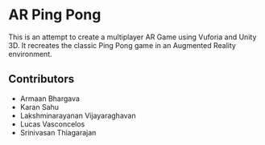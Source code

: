 # AR Ping Pong

This is an attempt to create a multiplayer AR Game using Vuforia and Unity 3D. It recreates the classic Ping Pong game in an Augmented Reality environment. 

## Contributors
 
* Armaan Bhargava
* Karan Sahu
* Lakshminarayanan Vijayaraghavan
* Lucas Vasconcelos 
* Srinivasan Thiagarajan